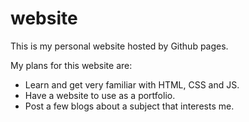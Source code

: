 # website
This is my personal website hosted by Github pages.

My plans for this website are:
- Learn and get very familiar with HTML, CSS and JS.
- Have a website to use as a portfolio.
- Post a few blogs about a subject that interests me.
